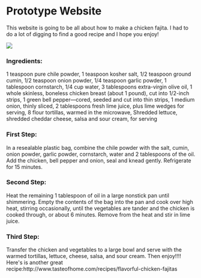 <!DOCTYPE html>
<head>
      <h1>Prototype Website 
      </h1>
</head>
<body>
<p>   This website is going to be all about how to make a chicken fajita. I had to do a lot of digging to find a good recipe and I hope you enjoy!
</p>
<img src="http://assets.simplyrecipes.com/wp-content/uploads/2015/04/chicken-fajitas-horiz-b-1200.jpg"/> 
      <h3>Ingredients:
      </h3>
<p>1 teaspoon pure chile powder, 1 teaspoon kosher salt, 1/2 teaspoon ground cumin, 1/2 teaspoon onion powder, 1/4 teaspoon garlic powder, 1 tablespoon cornstarch, 1/4 cup water, 3 tablespoons extra-virgin olive oil, 1 whole skinless, boneless chicken breast (about 1 pound), cut into 1/2-inch strips, 1 green bell pepper—cored, seeded and cut into thin strips, 1 medium onion, thinly sliced, 2 tablespoons fresh lime juice, plus lime wedges for serving, 8 flour tortillas, warmed in the microwave, Shredded lettuce, shredded cheddar cheese, salsa and sour cream, for serving
</p>
      <h3>First Step:
      </h3>
<p>In a resealable plastic bag, combine the chile powder with the salt, cumin, onion powder, garlic powder, cornstarch, water and 2 tablespoons of the oil. Add the chicken, bell pepper and onion, seal and knead gently. Refrigerate for 15 minutes.
</p>
      <h3>Second Step:
      </h3>
<p>Heat the remaining 1 tablespoon of oil in a large nonstick pan until shimmering. Empty the contents of the bag into the pan and cook over high heat, stirring occasionally, until the vegetables are tander and the chicken is cooked through, or about 6 minutes. Remove from the heat and stir in lime juice.
</p> 
      <h3>Third Step:
      </h3>
<p>Transfer the chicken and vegetables to a large bowl and serve with the warmed tortillas, lettuce, cheese, salsa, and sour cream. Then enjoy!!!! Here's is another great recipe:http://www.tasteofhome.com/recipes/flavorful-chicken-fajitas 
</p>

</body>

